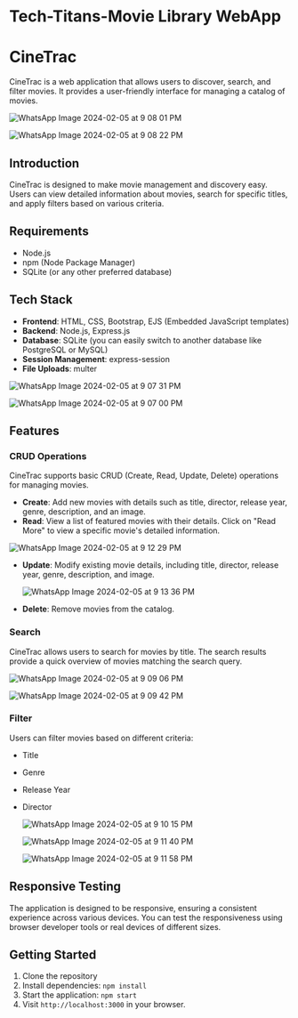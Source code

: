 # Tech-Titans-Movie Library WebApp

# CineTrac

CineTrac is a web application that allows users to discover, search, and filter movies. It provides a user-friendly interface for managing a catalog of movies.

![WhatsApp Image 2024-02-05 at 9 08 01 PM](https://github.com/kiddoGirl/Tech-Titans---Movie-Booking-App/assets/103051896/2a92aa33-9790-4e78-8570-351d3e70783e)

![WhatsApp Image 2024-02-05 at 9 08 22 PM](https://github.com/kiddoGirl/Tech-Titans---Movie-Booking-App/assets/103051896/9630481c-7934-495d-8369-d7a850f12a90)


## Introduction

CineTrac is designed to make movie management and discovery easy. Users can view detailed information about movies, search for specific titles, and apply filters based on various criteria.

## Requirements

- Node.js
- npm (Node Package Manager)
- SQLite (or any other preferred database)

## Tech Stack

- **Frontend**: HTML, CSS, Bootstrap, EJS (Embedded JavaScript templates)
- **Backend**: Node.js, Express.js
- **Database**: SQLite (you can easily switch to another database like PostgreSQL or MySQL)
- **Session Management**: express-session
- **File Uploads**: multer

![WhatsApp Image 2024-02-05 at 9 07 31 PM](https://github.com/kiddoGirl/Tech-Titans---Movie-Booking-App/assets/103051896/75e9c30d-c068-41c8-b825-10917b167584)

![WhatsApp Image 2024-02-05 at 9 07 00 PM](https://github.com/kiddoGirl/Tech-Titans---Movie-Booking-App/assets/103051896/9a9f4767-14ea-4b0c-a547-865b2077f0e5)


## Features

### CRUD Operations

CineTrac supports basic CRUD (Create, Read, Update, Delete) operations for managing movies.

- **Create**: Add new movies with details such as title, director, release year, genre, description, and an image.
- **Read**: View a list of featured movies with their details. Click on "Read More" to view a specific movie's detailed information.

![WhatsApp Image 2024-02-05 at 9 12 29 PM](https://github.com/kiddoGirl/Tech-Titans---Movie-Booking-App/assets/103051896/c6455837-3d1f-4d50-bbb3-0f3841ba607a)
  
- **Update**: Modify existing movie details, including title, director, release year, genre, description, and image.

  ![WhatsApp Image 2024-02-05 at 9 13 36 PM](https://github.com/kiddoGirl/Tech-Titans---Movie-Booking-App/assets/103051896/b53b1885-c771-40e1-9d02-4dfd168baa87)

- **Delete**: Remove movies from the catalog.

### Search

CineTrac allows users to search for movies by title. The search results provide a quick overview of movies matching the search query.

![WhatsApp Image 2024-02-05 at 9 09 06 PM](https://github.com/kiddoGirl/Tech-Titans---Movie-Booking-App/assets/103051896/051c746a-b936-49c1-919b-322fb5fb6ce3)

![WhatsApp Image 2024-02-05 at 9 09 42 PM](https://github.com/kiddoGirl/Tech-Titans---Movie-Booking-App/assets/103051896/e887cf73-b425-4da6-8c16-1e8863335159)


### Filter

Users can filter movies based on different criteria:

- Title
- Genre
- Release Year
- Director

  ![WhatsApp Image 2024-02-05 at 9 10 15 PM](https://github.com/kiddoGirl/Tech-Titans---Movie-Booking-App/assets/103051896/f0a0b6c7-cc13-4b06-927a-58b04ad7f65a)

  ![WhatsApp Image 2024-02-05 at 9 11 40 PM](https://github.com/kiddoGirl/Tech-Titans---Movie-Booking-App/assets/103051896/79bf1688-a0d2-4b50-be72-436235813d4b)

  ![WhatsApp Image 2024-02-05 at 9 11 58 PM](https://github.com/kiddoGirl/Tech-Titans---Movie-Booking-App/assets/103051896/c27bbafb-f96c-4340-b3d4-ed4b6dbb3fc9)


## Responsive Testing

The application is designed to be responsive, ensuring a consistent experience across various devices. You can test the responsiveness using browser developer tools or real devices of different sizes.


## Getting Started

1. Clone the repository
2. Install dependencies: `npm install`
3. Start the application: `npm start`
4. Visit `http://localhost:3000` in your browser.

